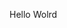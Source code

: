 Hello Wolrd





























































































































































































































































































































































































































































































































































































































































































































































































































































































































































































































































































































































































































































































































































































































































































































































































































































































































































































































































































































































































































































































































































































































































































































































































































































































































































































































































































































































































































































































































































































































































































































































































































































































































































































































































































































































































































































































































































































































































































































































































































































































































































































































































































































































































































































































































































































































































































































































































































































































































































































































































































































































































































































































































































